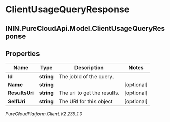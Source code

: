 # ClientUsageQueryResponse

## ININ.PureCloudApi.Model.ClientUsageQueryResponse

## Properties

|Name | Type | Description | Notes|
|------------ | ------------- | ------------- | -------------|
| **Id** | **string** | The jobId of the query. | |
| **Name** | **string** |  | [optional] |
| **ResultsUri** | **string** | The uri to get the results. | [optional] |
| **SelfUri** | **string** | The URI for this object | [optional] |



_PureCloudPlatform.Client.V2 239.1.0_
